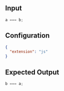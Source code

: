 
## Input
```javascript input
a === b;
```

## Configuration
```json configuration
{
  "extension": "js"
}
```

## Expected Output
```javascript expected output
b === a;
```
